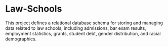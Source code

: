 # Law-Schools

This project defines a relational database schema for storing and managing data related to law schools, including admissions, bar exam results, employment statistics, grants, student debt, gender distribution, and racial demographics.
